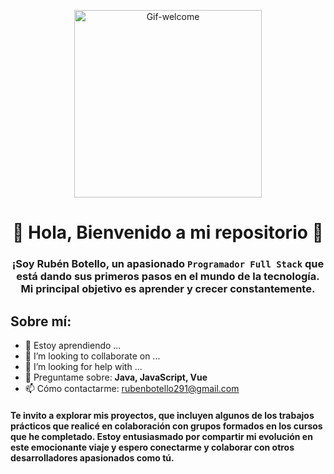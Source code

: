 <div id="header" align="center">
<p align="center">
  <img src="https://media.giphy.com/media/Id6dC0GQOOzPMXgcPv/giphy.gif" alt="Gif-welcome" width="300">
</p>

# 👋 Hola, Bienvenido a mi repositorio 👋

###  ¡Soy Rubén Botello, un apasionado `Programador Full Stack` que está dando sus primeros pasos en el mundo de la tecnología. Mi principal objetivo es aprender y crecer constantemente.

</div>


## Sobre mí:

- 🌱 Estoy aprendiendo ...
- 👯 I’m looking to collaborate on ...
- 🤔 I’m looking for help with ...
- 💬 Preguntame sobre: **Java, JavaScript, Vue**
- 📫 Cómo contactarme: rubenbotello291@gmail.com

#### Te invito a explorar mis proyectos, que incluyen algunos de los trabajos prácticos que realicé en colaboración con grupos formados en los cursos que he completado. Estoy entusiasmado por compartir mi evolución en este emocionante viaje y espero conectarme y colaborar con otros desarrolladores apasionados como tú.